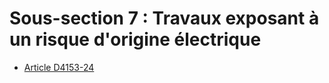 # Sous-section 7 : Travaux exposant à un risque d'origine électrique

* [Article D4153-24](./LEGIARTI000028058815.md)
